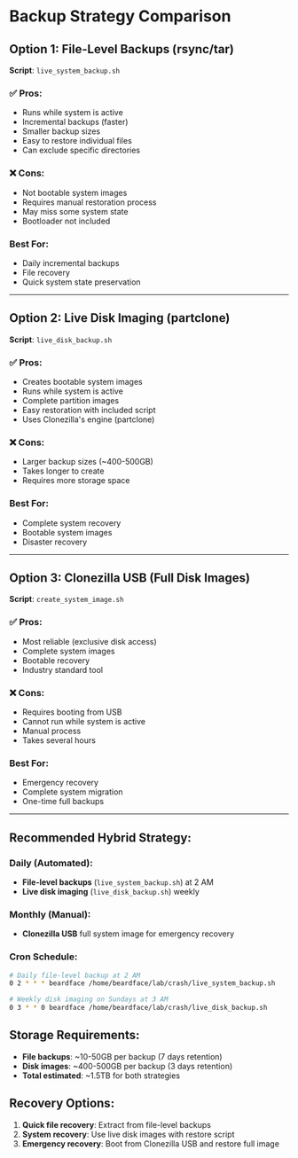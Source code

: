# Backup Strategy Comparison

## **Option 1: File-Level Backups (rsync/tar)**
**Script**: `live_system_backup.sh`

### ✅ **Pros:**
- Runs while system is active
- Incremental backups (faster)
- Smaller backup sizes
- Easy to restore individual files
- Can exclude specific directories

### ❌ **Cons:**
- Not bootable system images
- Requires manual restoration process
- May miss some system state
- Bootloader not included

### **Best For:**
- Daily incremental backups
- File recovery
- Quick system state preservation

---

## **Option 2: Live Disk Imaging (partclone)**
**Script**: `live_disk_backup.sh`

### ✅ **Pros:**
- Creates bootable system images
- Runs while system is active
- Complete partition images
- Easy restoration with included script
- Uses Clonezilla's engine (partclone)

### ❌ **Cons:**
- Larger backup sizes (~400-500GB)
- Takes longer to create
- Requires more storage space

### **Best For:**
- Complete system recovery
- Bootable system images
- Disaster recovery

---

## **Option 3: Clonezilla USB (Full Disk Images)**
**Script**: `create_system_image.sh`

### ✅ **Pros:**
- Most reliable (exclusive disk access)
- Complete system images
- Bootable recovery
- Industry standard tool

### ❌ **Cons:**
- Requires booting from USB
- Cannot run while system is active
- Manual process
- Takes several hours

### **Best For:**
- Emergency recovery
- Complete system migration
- One-time full backups

---

## **Recommended Hybrid Strategy:**

### **Daily (Automated):**
- **File-level backups** (`live_system_backup.sh`) at 2 AM
- **Live disk imaging** (`live_disk_backup.sh`) weekly

### **Monthly (Manual):**
- **Clonezilla USB** full system image for emergency recovery

### **Cron Schedule:**
```bash
# Daily file-level backup at 2 AM
0 2 * * * beardface /home/beardface/lab/crash/live_system_backup.sh

# Weekly disk imaging on Sundays at 3 AM  
0 3 * * 0 beardface /home/beardface/lab/crash/live_disk_backup.sh
```

## **Storage Requirements:**
- **File backups**: ~10-50GB per backup (7 days retention)
- **Disk images**: ~400-500GB per backup (3 days retention)
- **Total estimated**: ~1.5TB for both strategies

## **Recovery Options:**
1. **Quick file recovery**: Extract from file-level backups
2. **System recovery**: Use live disk images with restore script
3. **Emergency recovery**: Boot from Clonezilla USB and restore full image
